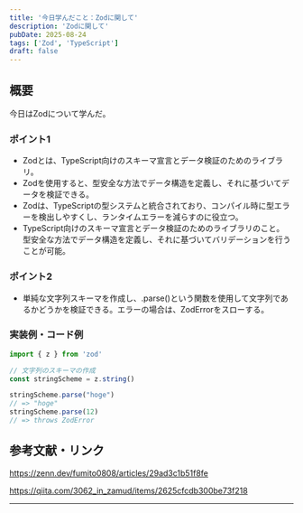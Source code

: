 ```yaml
---
title: '今日学んだこと：Zodに関して'
description: 'Zodに関して'
pubDate: 2025-08-24
tags: ['Zod', 'TypeScript']
draft: false
---
```


## 概要

今日はZodについて学んだ。

### ポイント1

- Zodとは、TypeScript向けのスキーマ宣言とデータ検証のためのライブラリ。
- Zodを使用すると、型安全な方法でデータ構造を定義し、それに基づいてデータを検証できる。
- Zodは、TypeScriptの型システムと統合されており、コンパイル時に型エラーを検出しやすくし、ランタイムエラーを減らすのに役立つ。
- TypeScript向けのスキーマ宣言とデータ検証のためのライブラリのこと。
型安全な方法でデータ構造を定義し、それに基づいてバリデーションを行うことが可能。

### ポイント2

- 単純な文字列スキーマを作成し、.parse()という関数を使用して文字列であるかどうかを検証できる。エラーの場合は、ZodErrorをスローする。

### 実装例・コード例

```typescript
import { z } from 'zod'

// 文字列のスキーマの作成
const stringScheme = z.string()

stringScheme.parse("hoge")
// => "hoge"
stringScheme.parse(12)
// => throws ZodError
```

## 参考文献・リンク

https://zenn.dev/fumito0808/articles/29ad3c1b51f8fe

https://qiita.com/3062_in_zamud/items/2625cfcdb300be73f218

---
